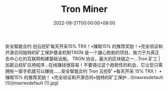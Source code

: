 ﻿---
title: "Tron Miner"
description: "安全智能合约：Tron 云挖矿"
date: 2022-08-21T00:00:00+08:00
lastmod: 2022-08-21T00:00:00+08:00
draft: false
authors: ["boogArno"]
featuredImage: "tron-miner.png"
tags: ["High risk","Tron Miner"]
categories: ["nfts"]
nfts: ["High risk"]
blockchain: "TRON"
website: "http://ww25.tron-miner.com/"
twitter: ""
discord: ""
telegram: "https://t.me/TronMiner_en"
github: ""
youtube: ""
twitch: ""
facebook: ""
instagram: ""
reddit: ""
medium: ""
steam: ""
gitbook: ""
googleplay: ""
appstore: ""
status: "Live"
weight: 
lightgallery: true
toc: true
pinned: false
recommend: false
recommend1: false
---
安全智能合约
创云挖矿每天开采15% TRX！•赚取15% 的推荐奖励！•完全验证和开源合同独特的矿工保护基金机制TRON 是一个雄心勃勃的项目，致力于为真正去中心化的互联网构建基础设施。 TRON 协议，最大的区块链之一...Tron 矿工 |加密云挖矿应用程序...在线赚钱很容易！不要错过这个趋势性的机会，它让您只需拥有一部手机就可以赚钱......安全智能合约 Tron 云挖矿 •每天开采 15% TRX！ •赚取15% 的推荐奖励！ •完全验证和开源合同•独特的矿工保护...![maxresdefault (1)](maxresdefault (1).jpg)



